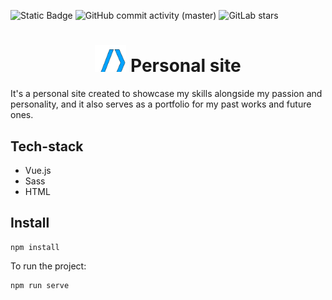 ![Static Badge](https://img.shields.io/badge/Version-1.0.0-blue)
![GitHub commit activity (master)](https://img.shields.io/github/commit-activity/t/MarcoSchiavello/PersonalSite?color=orange)
![GitLab stars](https://img.shields.io/github/stars/MarcoSchiavello/PersonalSite?color=purple)

<h1 align="center" text-allign="center"><img src="https://github.com/MarcoSchiavello/PersonalSite/blob/main/src/assets/logo.svg" style="width: 50px" /> Personal site</h1> 
It's a personal site created to showcase my skills alongside my passion and personality, and it also serves as a portfolio for my past works and future ones.

## Tech-stack
- Vue.js
- Sass
- HTML

## Install
```
npm install
```
To run the project:
```
npm run serve
```
